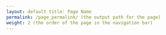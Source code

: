 ```yaml
---
layout: default title: Page Name
permalink: /page_permalink/ (the output path for the page)
weight: 2 (the order of the page in the navigation bar)
---
```

